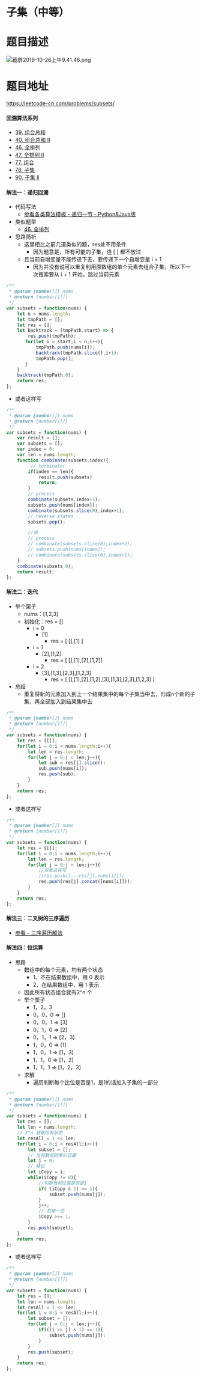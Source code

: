 # 子集（中等）
# 题目描述
![截屏2019-10-26上午9.41.46.png](https://pic.leetcode-cn.com/7aeebe470cfd972cab153df995927e0cc2383adab5c667b0296010cd201d0675-%E6%88%AA%E5%B1%8F2019-10-26%E4%B8%8A%E5%8D%889.41.46.png)
# 题目地址
<https://leetcode-cn.com/problems/subsets/>
#### 回溯算法系列
+ [39. 组合总和](https://leetcode-cn.com/problems/combination-sum/solution/39-zu-he-zong-he-by-alexer-660/)
+ [40. 组合总和 II](https://leetcode-cn.com/problems/combination-sum-ii/solution/40-zu-he-zong-he-ii-by-alexer-660/)
+ [46. 全排列](https://leetcode-cn.com/problems/permutations/solution/46-quan-pai-lie-by-alexer-660/)
+ [47. 全排列 II](https://leetcode-cn.com/problems/permutations-ii/solution/47-quan-pai-lie-ii-by-alexer-660/)
+ [77. 组合](https://leetcode-cn.com/problems/combinations/solution/77-zu-he-by-alexer-660/)
+ [78. 子集](https://leetcode-cn.com/problems/subsets/solution/78-zi-ji-by-alexer-660/)
+ [90. 子集 II](https://leetcode-cn.com/problems/subsets-ii/solution/90-zi-ji-ii-by-alexer-660/)
#### 解法一：递归回溯
+ 代码写法
  + [参看各类算法模板 - 递归一节 - Python&Java版](https://github.com/Alex660/Algorithms-and-data-structures/blob/master/theoreticalKnowledge/AlgorithmTemplate%E7%AE%97%E6%B3%95%E6%A8%A1%E6%9D%BF.md)
+ 类似题型
  + [46. 全排列](https://leetcode-cn.com/problems/permutations/solution/46-quan-pai-lie-by-alexer-660/)
+ 思路简析
  + 这里相比之前几道类似的题，res处不用条件
    + 因为题意是，所有可能的子集，连 [ ] 都不放过
  + 且当前自增变量不能传递下去，要传递下一个自增变量 i + 1
    + 因为并没有说可以重复利用原数组的单个元素去组合子集，所以下一次搜索要从 i + 1 开始，跳过当前元素
```javascript
/**
 * @param {number[]} nums
 * @return {number[][]}
 */
var subsets = function(nums) {
    let n = nums.length;
    let tmpPath = [];
    let res = [];
    let backtrack = (tmpPath,start) => {
        res.push(tmpPath);
       for(let i = start;i < n;i++){
           tmpPath.push(nums[i]);
           backtrack(tmpPath.slice(),i+1);
           tmpPath.pop();
       } 
    }
    backtrack(tmpPath,0);
    return res;
};
```
+ 或者这样写
```javascript
/**
 * @param {number[]} nums
 * @return {number[][]}
 */
var subsets = function(nums) {
    var result = [];
    var subsets = [];
    var index = 0;
    var len = nums.length;
    function combinate(subsets,index){
         // terminator
        if(index == len){
            result.push(subsets)
            return;
        }
        // process
        combinate(subsets,index+1);
        subsets.push(nums[index]);
        combinate(subsets.slice(0),index+1);
        // reverse states
        subsets.pop();

        //或
        // process
        // combinate(subsets.slice(0),index+1);
        // subsets.push(nums[index]);
        // combinate(subsets.slice(0),index+1);
    }
    combinate(subsets,0);
    return result;
};
```
#### 解法二：迭代
+ 举个栗子
  + nums：[1,2,3]
  + 初始化：res = []
    + i = 0
      + [1]
        + res = [ [],[1] ]
    + i = 1
      + [2],[1,2]
        + res = [ [],[1],[2],[1,2]]
    + i = 2
      + [3],[1,3],[2,3],[1,2,3]
        + res = [ [],[1],[2],[1,2],[3],[1,3],[2,3],[1,2,3] ]
+ 总结
  + 重复将新的元素加入到上一个结果集中的每个子集当中去，形成n个新的子集，再全部加入到结果集中去
```javascript
/**
 * @param {number[]} nums
 * @return {number[][]}
 */
var subsets = function(nums) {
    let res = [[]];
    for(let i = 0;i < nums.length;i++){
        let len = res.length;
        for(let j = 0;j < len;j++){
            let sub = res[j].slice();
            sub.push(nums[i]);
            res.push(sub);
        }
    }
    return res;
};
```
+ 或者这样写
```javascript
/**
 * @param {number[]} nums
 * @return {number[][]}
 */
var subsets = function(nums) {
    let res = [[]];
    for(let i = 0;i < nums.length;i++){
        let len = res.length;
        for(let j = 0;j < len;j++){
            //或者这样写
            //res.push([...res[j],nums[i]]);
            res.push(res[j].concat([nums[i]]));
        }
    }
    return res;
};
```
#### 解法三：二叉树的三序遍历
+ [参看 - 三序遍历解法](https://github.com/Alex660/Algorithms-and-data-structures/blob/master/demos/%E4%BA%8C%E5%8F%89%E6%A0%91%E7%9A%84%E4%B8%89%E5%BA%8F%E9%81%8D%E5%8E%86.md)
#### 解法四：位运算
+ 思路
  + 数组中的每个元素，均有两个状态
    + 1、不在结果数组中，用 0 表示
    + 2、在结果数组中，用 1 表示
  + 因此所有状态组合就有2^n 个
  + 举个栗子
    + 1，2，3
    + 0，0，0 => []
    + 0，0，1 => [3]
    + 0，1，0 => [2]
    + 0，1，1 => [2，3]
    + 1，0，0 => [1]
    + 1，0，1 => [1，3]
    + 1，1，0 => [1，2]
    + 1，1，1 => [1，2，3]
  + 求解
    + 遍历判断每个比位是否是1，是1的话加入子集的一部分
```javascript
/**
 * @param {number[]} nums
 * @return {number[][]}
 */
var subsets = function(nums) {
    let res = [];
    let len = nums.length;
    // 2^n 获取所有状态
    let resAll = 1 << len;
    for(let i = 0;i < resAll;i++){
        let subset = [];
        // 当前数组的索引位置
        let j = 0;
        // 移位
        let iCopy = i;
        while(iCopy != 0){
            //判断当前位置是否是1
            if( (iCopy & 1) == 1){
                subset.push(nums[j]);
            }
            j++;
            // 右移一位
            iCopy >>= 1;
        }
        res.push(subset);
    }
    return res;
};
```
+ 或者这样写
```javascript
/**
 * @param {number[]} nums
 * @return {number[][]}
 */
var subsets = function(nums) {
    let res = [];
    let len = nums.length;
    let resAll = 1 << len;
    for(let i = 0;i < resAll;i++){
        let subset = [];
        for(let j = 0;j < len;j++){
            if(((i >> j) & 1) == 1){
                subset.push(nums[j]);
            }
        }
        res.push(subset);
    }
    return res;
};
```
